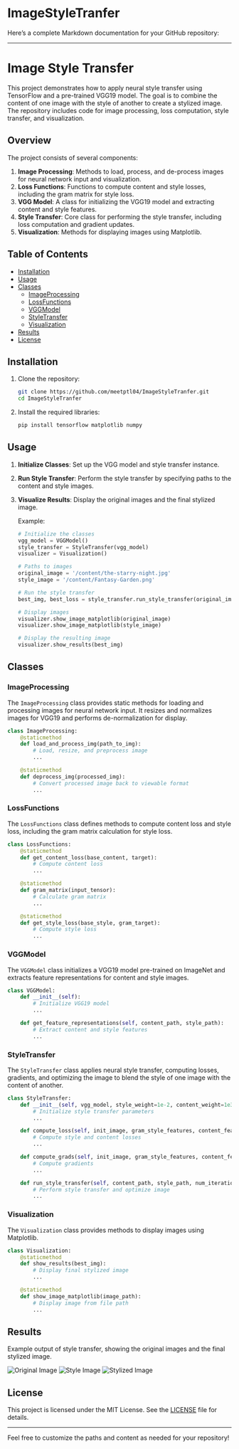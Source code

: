 # ImageStyleTranfer

Here’s a complete Markdown documentation for your GitHub repository:

---

# Image Style Transfer

This project demonstrates how to apply neural style transfer using TensorFlow and a pre-trained VGG19 model. The goal is to combine the content of one image with the style of another to create a stylized image. The repository includes code for image processing, loss computation, style transfer, and visualization.

## Overview

The project consists of several components:

1. **Image Processing**: Methods to load, process, and de-process images for neural network input and visualization.
2. **Loss Functions**: Functions to compute content and style losses, including the gram matrix for style loss.
3. **VGG Model**: A class for initializing the VGG19 model and extracting content and style features.
4. **Style Transfer**: Core class for performing the style transfer, including loss computation and gradient updates.
5. **Visualization**: Methods for displaying images using Matplotlib.

## Table of Contents

- [Installation](#installation)
- [Usage](#usage)
- [Classes](#classes)
  - [ImageProcessing](#imageprocessing)
  - [LossFunctions](#lossfunctions)
  - [VGGModel](#vggmodel)
  - [StyleTransfer](#styletransfer)
  - [Visualization](#visualization)
- [Results](#results)
- [License](#license)

## Installation

1. Clone the repository:

   ```bash
   git clone https://github.com/meetptl04/ImageStyleTranfer.git
   cd ImageStyleTranfer
   ```

2. Install the required libraries:

   ```bash
   pip install tensorflow matplotlib numpy
   ```

## Usage

1. **Initialize Classes**: Set up the VGG model and style transfer instance.

2. **Run Style Transfer**: Perform the style transfer by specifying paths to the content and style images.

3. **Visualize Results**: Display the original images and the final stylized image.

   Example:

   ```python
   # Initialize the classes
   vgg_model = VGGModel()
   style_transfer = StyleTransfer(vgg_model)
   visualizer = Visualization()

   # Paths to images
   original_image = '/content/the-starry-night.jpg'
   style_image = '/content/Fantasy-Garden.png'

   # Run the style transfer
   best_img, best_loss = style_transfer.run_style_transfer(original_image, style_image)

   # Display images
   visualizer.show_image_matplotlib(original_image)
   visualizer.show_image_matplotlib(style_image)

   # Display the resulting image
   visualizer.show_results(best_img)
   ```

## Classes

### ImageProcessing

The `ImageProcessing` class provides static methods for loading and processing images for neural network input. It resizes and normalizes images for VGG19 and performs de-normalization for display.

```python
class ImageProcessing:
    @staticmethod
    def load_and_process_img(path_to_img):
        # Load, resize, and preprocess image
        ...

    @staticmethod
    def deprocess_img(processed_img):
        # Convert processed image back to viewable format
        ...
```

### LossFunctions

The `LossFunctions` class defines methods to compute content loss and style loss, including the gram matrix calculation for style loss.

```python
class LossFunctions:
    @staticmethod
    def get_content_loss(base_content, target):
        # Compute content loss
        ...

    @staticmethod
    def gram_matrix(input_tensor):
        # Calculate gram matrix
        ...

    @staticmethod
    def get_style_loss(base_style, gram_target):
        # Compute style loss
        ...
```

### VGGModel

The `VGGModel` class initializes a VGG19 model pre-trained on ImageNet and extracts feature representations for content and style images.

```python
class VGGModel:
    def __init__(self):
        # Initialize VGG19 model
        ...

    def get_feature_representations(self, content_path, style_path):
        # Extract content and style features
        ...
```

### StyleTransfer

The `StyleTransfer` class applies neural style transfer, computing losses, gradients, and optimizing the image to blend the style of one image with the content of another.

```python
class StyleTransfer:
    def __init__(self, vgg_model, style_weight=1e-2, content_weight=1e3):
        # Initialize style transfer parameters
        ...

    def compute_loss(self, init_image, gram_style_features, content_features):
        # Compute style and content losses
        ...

    def compute_grads(self, init_image, gram_style_features, content_features):
        # Compute gradients
        ...

    def run_style_transfer(self, content_path, style_path, num_iterations=1000):
        # Perform style transfer and optimize image
        ...
```

### Visualization

The `Visualization` class provides methods to display images using Matplotlib.

```python
class Visualization:
    @staticmethod
    def show_results(best_img):
        # Display final stylized image
        ...

    @staticmethod
    def show_image_matplotlib(image_path):
        # Display image from file path
        ...
```

## Results

Example output of style transfer, showing the original images and the final stylized image.

![Original Image](path/to/original/image)
![Style Image](path/to/style/image)
![Stylized Image](path/to/stylized/image)

## License

This project is licensed under the MIT License. See the [LICENSE](LICENSE) file for details.

---

Feel free to customize the paths and content as needed for your repository!

